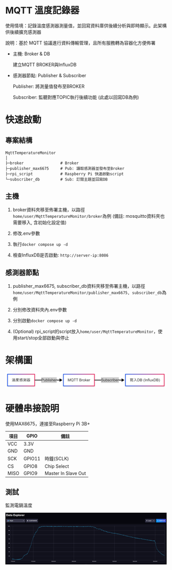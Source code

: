 # MQTT 溫度記錄器

使用情境：記錄溫度感測器測量值，並回寫資料庫供後續分析與即時顯示。此架構供後續擴充感測器

說明：基於 MQTT 協議進行資料傳輸管理，且所有服務轉為容器化方便佈署

- 主機: Broker & DB

  建立MQTT BROKER與InfluxDB

- 感測器節點: Publisher & Subscriber

  Publisher: 將測量值發布至BROKER

  Subscriber: 監聽對應TOPIC執行後續功能 (此處以回寫DB為例)


# 快速啟動

## 專案結構

```
MqttTemperatureMonitor
│  
├─broker                # Broker
├─publisher_max6675     # Pub: 讀取感測器並發布至Broker
├─rpi_script            # Raspberry Pi 快速啟動script
└─subscriber_db         # Sub: 訂閱主題並回寫DB
```

## 主機

1. broker資料夾移至佈署主機，以路徑`home/user/MqttTemperatureMonitor/broker`為例 (備註: mosquitto資料夾也需要移入, 含初始化設定值)

2. 修改.env參數

3. 執行`docker compose up -d`

4. 檢查InfluxDB是否啟動: `http://server-ip:8086`

## 感測器節點

1. publisher_max6675, subscriber_db資料夾移至佈署主機，以路徑`home/user/MqttTemperatureMonitor/publisher_max6675, subscriber_db`為例

2. 分別修改資料夾內.env參數

3. 分別啟動`docker compose up -d`

4. (Optional) rpi_script的script放入`home/user/MqttTemperatureMonitor`，使用start/stop全部啟動與停止

# 架構圖

![alt architecture](./imgFolder/diagram.png)


# 硬體串接說明

使用MAX6675，連接至Raspberry Pi 3B+

| 項目 | GPIO   | 備註                |
| ---- | ------ | ------------------- |
| VCC  | 3.3V   |                     |
| GND  | GND    |                     |
| SCK  | GPIO11 | 時鐘(SCLK)          |
| CS   | GPIO8  | Chip Select         |
| MISO | GPIO9  | Master In Slave Out |


## 測試

監測電鍋溫度

![alt result_demo](./imgFolder/result_demo.png)